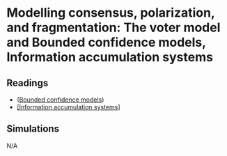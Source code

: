 # **Modelling consensus, polarization, and fragmentation: The voter model and Bounded confidence models, Information accumulation systems**

## Readings

- ([Bounded confidence models](https://www.researchgate.net/profile/Frederic-Amblard/publication/312153320_Mixing_beliefs_among_interacting_agents/links/60b5ed8b4585154e5ef5cb8d/Mixing-beliefs-among-interacting-agents.pdf)) 
- [[Information accumulation systems]](https://iopscience.iop.org/article/10.1088/1742-5468/2010/06/P06005/meta) 


## Simulations

N/A
